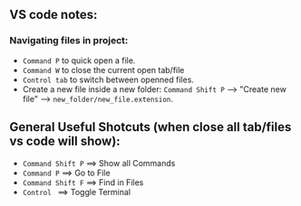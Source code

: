 ## VS code notes:

### Navigating files in project:

  - `Command P` to quick open a file.
  - `Command W` to close the current open tab/file
  - `Control tab` to switch between openned files.
  - Create a new file inside a new folder: `Command Shift P` --> "Create new file" --> `new_folder/new_file.extension`.

## General Useful Shotcuts (when close all tab/files vs code will show):

  * `Command Shift P` ==> Show all Commands
  * `Command P` ==> Go to File
  * `Command Shift F` ==> Find in Files
  * `Control ` ==> Toggle Terminal